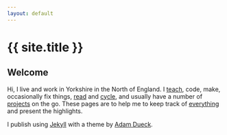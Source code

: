 ```yaml
---
layout: default
---
```


# {{ site.title }}

## Welcome

Hi, I live and work in Yorkshire in the North of England. I [teach](howto.html), code, make, occasionally fix things, [read](books.html) and [cycle](training.html), and usually have a number of [projects](projects.html) on the go. These pages are to help me to keep track of [everything](posts.html) and present the highlights.

I publish using [Jekyll](http://jekyllrb.com/) with a theme by [Adam Dueck](http://www.adamdueck.com/).
